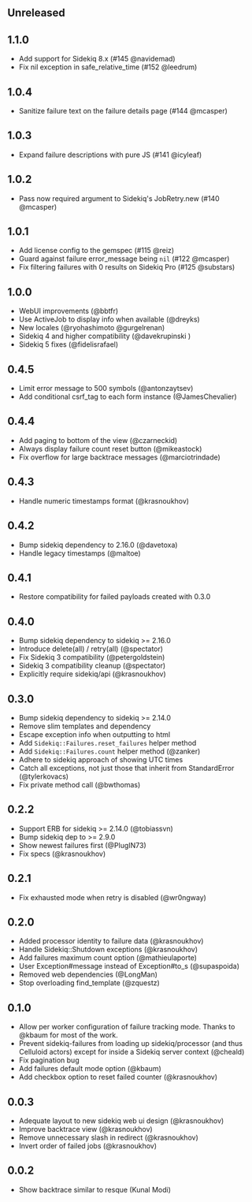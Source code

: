 ## Unreleased

## 1.1.0

  * Add support for Sidekiq 8.x (#145 @navidemad)
  * Fix nil exception in safe_relative_time (#152 @leedrum)

## 1.0.4

  * Sanitize failure text on the failure details page (#144 @mcasper)

## 1.0.3

  * Expand failure descriptions with pure JS (#141 @icyleaf)

## 1.0.2

  * Pass now required argument to Sidekiq's JobRetry.new (#140 @mcasper)

## 1.0.1

  * Add license config to the gemspec (#115 @reiz)
  * Guard against failure error_message being `nil` (#122 @mcasper)
  * Fix filtering failures with 0 results on Sidekiq Pro (#125 @substars)

## 1.0.0

  * WebUI improvements (@bbtfr)
  * Use ActiveJob to display info when available (@dreyks)
  * New locales (@ryohashimoto @gurgelrenan)
  * Sidekiq 4 and higher compatibility (@davekrupinski )
  * Sidekiq 5 fixes (@fidelisrafael)

## 0.4.5

  * Limit error message to 500 symbols (@antonzaytsev)
  * Add conditional csrf_tag to each form instance (@JamesChevalier)

## 0.4.4

  * Add paging to bottom of the view (@czarneckid)
  * Always display failure count reset button (@mikeastock)
  * Fix overflow for large backtrace messages (@marciotrindade)

## 0.4.3

  * Handle numeric timestamps format (@krasnoukhov)

## 0.4.2

  * Bump sidekiq dependency to 2.16.0 (@davetoxa)
  * Handle legacy timestamps (@maltoe)

## 0.4.1

  * Restore compatibility for failed payloads created with 0.3.0

## 0.4.0

  * Bump sidekiq dependency to sidekiq >= 2.16.0
  * Introduce delete(all) / retry(all) (@spectator)
  * Fix Sidekiq 3 compatibility (@petergoldstein)
  * Sidekiq 3 compatibility cleanup (@spectator)
  * Explicitly require sidekiq/api (@krasnoukhov)

## 0.3.0

  * Bump sidekiq dependency to sidekiq >= 2.14.0
  * Remove slim templates and dependency
  * Escape exception info when outputting to html
  * Add `Sidekiq::Failures.reset_failures` helper method
  * Add `Sidekiq::Failures.count` helper method (@zanker)
  * Adhere to sidekiq approach of showing UTC times
  * Catch all exceptions, not just those that inherit from StandardError (@tylerkovacs)
  * Fix private method call (@bwthomas)

## 0.2.2

  * Support ERB for sidekiq >= 2.14.0 (@tobiassvn)
  * Bump sidekiq dep to >= 2.9.0
  * Show newest failures first (@PlugIN73)
  * Fix specs (@krasnoukhov)

## 0.2.1

  * Fix exhausted mode when retry is disabled (@wr0ngway)

## 0.2.0

  * Added processor identity to failure data (@krasnoukhov)
  * Handle Sidekiq::Shutdown exceptions (@krasnoukhov)
  * Add failures maximum count option (@mathieulaporte)
  * User Exception#message instead of Exception#to_s (@supaspoida)
  * Removed web dependencies (@LongMan)
  * Stop overloading find_template (@zquestz)

## 0.1.0

  * Allow per worker configuration of failure tracking mode. Thanks to
    @kbaum for most of the work.
  * Prevent sidekiq-failures from loading up sidekiq/processor (and thus
    Celluloid actors) except for inside a Sidekiq server context (@cheald)
  * Fix pagination bug
  * Add failures default mode option (@kbaum)
  * Add checkbox option to reset failed counter (@krasnoukhov)

## 0.0.3

  * Adequate layout to new sidekiq web ui design (@krasnoukhov)
  * Improve backtrace view (@krasnoukhov)
  * Remove unnecessary slash in redirect (@krasnoukhov)
  * Invert order of failed jobs (@krasnoukhov)

## 0.0.2

  * Show backtrace similar to resque (Kunal Modi)
